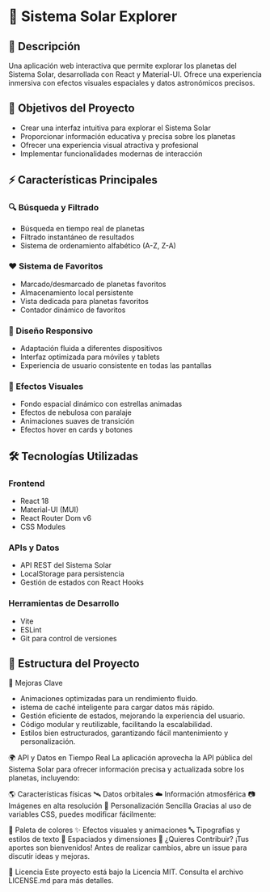 # 🌌 Sistema Solar Explorer

## 📝 Descripción
Una aplicación web interactiva que permite explorar los planetas del Sistema Solar, desarrollada con React y Material-UI. Ofrece una experiencia inmersiva con efectos visuales espaciales y datos astronómicos precisos.

## 🎯 Objetivos del Proyecto
- Crear una interfaz intuitiva para explorar el Sistema Solar
- Proporcionar información educativa y precisa sobre los planetas
- Ofrecer una experiencia visual atractiva y profesional
- Implementar funcionalidades modernas de interacción

## ⚡ Características Principales

### 🔍 Búsqueda y Filtrado
- Búsqueda en tiempo real de planetas
- Filtrado instantáneo de resultados
- Sistema de ordenamiento alfabético (A-Z, Z-A)

### ❤️ Sistema de Favoritos
- Marcado/desmarcado de planetas favoritos
- Almacenamiento local persistente
- Vista dedicada para planetas favoritos
- Contador dinámico de favoritos

### 📱 Diseño Responsivo
- Adaptación fluida a diferentes dispositivos
- Interfaz optimizada para móviles y tablets
- Experiencia de usuario consistente en todas las pantallas

### 🎨 Efectos Visuales
- Fondo espacial dinámico con estrellas animadas
- Efectos de nebulosa con paralaje
- Animaciones suaves de transición
- Efectos hover en cards y botones

## 🛠️ Tecnologías Utilizadas

### Frontend
- React 18
- Material-UI (MUI)
- React Router Dom v6
- CSS Modules

### APIs y Datos
- API REST del Sistema Solar
- LocalStorage para persistencia
- Gestión de estados con React Hooks

### Herramientas de Desarrollo
- Vite
- ESLint
- Git para control de versiones

## 📂 Estructura del Proyecto

🚀 Mejoras Clave
- Animaciones optimizadas para un rendimiento fluido.
- istema de caché inteligente para cargar datos más rápido.
- Gestión eficiente de estados, mejorando la experiencia del usuario.
- Código modular y reutilizable, facilitando la escalabilidad.
- Estilos bien estructurados, garantizando fácil mantenimiento y personalización.

🌍 API y Datos en Tiempo Real
La aplicación aprovecha la API pública del Sistema Solar para ofrecer información precisa y actualizada sobre los planetas, incluyendo:

🌎 Características físicas
🛰️ Datos orbitales
☁️ Información atmosférica
📷 Imágenes en alta resolución
🎨 Personalización Sencilla
Gracias al uso de variables CSS, puedes modificar fácilmente:

🎨 Paleta de colores
✨ Efectos visuales y animaciones
🔤 Tipografías y estilos de texto
📏 Espaciados y dimensiones
🤝 ¿Quieres Contribuir?
¡Tus aportes son bienvenidos! Antes de realizar cambios, abre un issue para discutir ideas y mejoras.

📜 Licencia
Este proyecto está bajo la Licencia MIT. Consulta el archivo LICENSE.md para más detalles.
